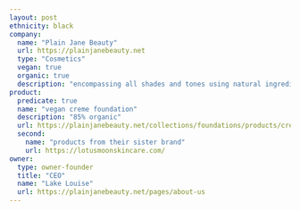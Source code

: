```yaml
---
layout: post
ethnicity: black
company:
  name: "Plain Jane Beauty"
  url: https://plainjanebeauty.net
  type: "Cosmetics"
  vegan: true
  organic: true
  description: "encompassing all shades and tones using natural ingredients"
product:
  predicate: true
  name: "vegan creme foundation"
  description: "85% organic"
  url: https://plainjanebeauty.net/collections/foundations/products/creme-minerals?variant=5183114149915
  second:
    name: "products from their sister brand"
    url: https://lotusmoonskincare.com/
owner:
  type: owner-founder
  title: "CEO"
  name: "Lake Louise"
  url: https://plainjanebeauty.net/pages/about-us
---
```

